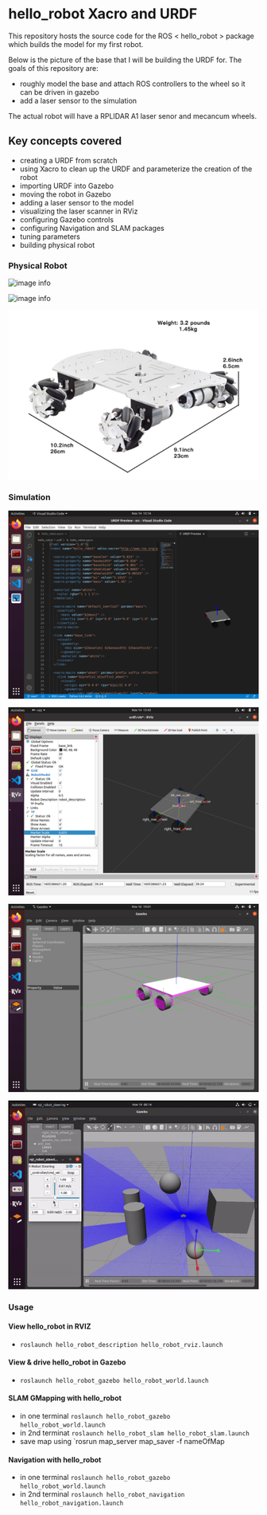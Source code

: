# hello_robot Xacro and URDF #

This repository hosts the source code for the ROS < hello_robot > package which builds the model for my first robot.

Below is the picture of the base that I will be building the URDF for.  The goals of this repository are:
- roughly model the base and attach ROS controllers to the wheel so it can be driven in gazebo
- add a laser sensor to the simulation 

The actual robot will have a RPLIDAR A1 laser senor and mecancum wheels.

## Key concepts covered ##
- creating a URDF from scratch
- using Xacro to clean up the URDF and parameterize the creation of the robot
- importing URDF into Gazebo
- moving the robot in Gazebo
- adding a laser sensor to the model
- visualizing the laser scanner in RViz
- configuring Gazebo controls
- configuring Navigation and SLAM packages
- tuning parameters
- building physical robot

### Physical Robot ###

![image info](./pictures/base_assembly.png)

![image info](./pictures/wiring.png)

![image info](./pictures/robotBase.png)

### Simulation ###

![image info](./pictures/URDF.png)


![image info](./pictures/Rviz.png)

![image info](./pictures/gazebo.png)

![image info](./pictures/drivingRobot.gif)

### Usage ###
#### View hello_robot in RVIZ ####
- `roslaunch hello_robot_description hello_robot_rviz.launch`
#### View & drive hello_robot in Gazebo ####
- `roslaunch hello_robot_gazebo hello_robot_world.launch`
#### SLAM GMapping with hello_robot ####
- in one terminal `roslaunch hello_robot_gazebo hello_robot_world.launch`
- in 2nd terminat `roslaunch hello_robot_slam hello_robot_slam.launch`
- save map using `rosrun map_server map_saver -f nameOfMap
#### Navigation with hello_robot ####
- in one terminal `roslaunch hello_robot_gazebo hello_robot_world.launch`
- in 2nd terminal `roslaunch hello_robot_navigation hello_robot_navigation.launch`






